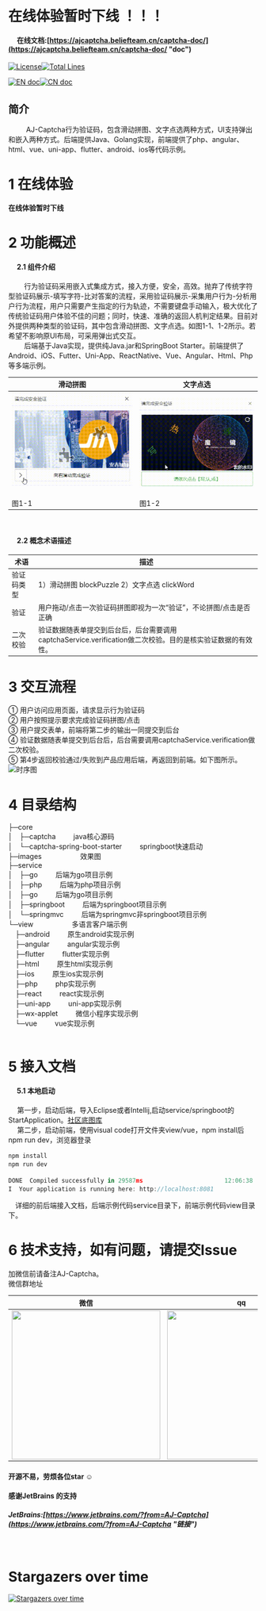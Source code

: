 # **在线体验暂时下线 ！！！**
#### &emsp; 在线文档:[https://ajcaptcha.beliefteam.cn/captcha-doc/](https://ajcaptcha.beliefteam.cn/captcha-doc/ "doc")<br>

[![License](https://img.shields.io/badge/license-Apache%202-4EB1BA.svg)](https://www.apache.org/licenses/LICENSE-2.0.html)[![Total Lines](https://tokei.rs/b1/github/anji-plus/captcha?category=lines)](https://github.com/anji-plus/captcha)

[![EN doc](https://img.shields.io/badge/document-English-blue.svg)](README.md)[![CN doc](https://img.shields.io/badge/文档-中文版-blue.svg)](README_CN.md)

## 简介
&emsp; &emsp; AJ-Captcha行为验证码，包含滑动拼图、文字点选两种方式，UI支持弹出和嵌入两种方式。后端提供Java、Golang实现，前端提供了php、angular、html、vue、uni-app、flutter、android、ios等代码示例。

# 1 在线体验
**在线体验暂时下线**

# 2 功能概述
#### &emsp; 2.1 组件介绍
&emsp;&emsp; 行为验证码采用嵌入式集成方式，接入方便，安全，高效。抛弃了传统字符型验证码展示-填写字符-比对答案的流程，采用验证码展示-采集用户行为-分析用户行为流程，用户只需要产生指定的行为轨迹，不需要键盘手动输入，极大优化了传统验证码用户体验不佳的问题；同时，快速、准确的返回人机判定结果。目前对外提供两种类型的验证码，其中包含滑动拼图、文字点选。如图1-1、1-2所示。若希望不影响原UI布局，可采用弹出式交互。<br>
&emsp;&emsp; 后端基于Java实现，提供纯Java.jar和SpringBoot Starter。前端提供了Android、iOS、Futter、Uni-App、ReactNative、Vue、Angular、Html、Php等多端示例。<br>


| 滑动拼图 | 文字点选 |
| --- | --- |
|![滑动拼图](images/%E6%BB%91%E5%8A%A8%E6%8B%BC%E5%9B%BE.gif "滑动拼图")&emsp;|![点选文字](images/%E7%82%B9%E9%80%89%E6%96%87%E5%AD%97.gif "点选文字")|
| 图1-1 | 图1-2 |
 <br>


#### &emsp; 2.2 概念术语描述
| 术语  | 描述  |
| ------------ | ------------ |
| 验证码类型 | 1）滑动拼图 blockPuzzle  2）文字点选 clickWord|
| 验证  |  用户拖动/点击一次验证码拼图即视为一次“验证”，不论拼图/点击是否正确 |
| 二次校验  | 验证数据随表单提交到后台后，后台需要调用captchaService.verification做二次校验。目的是核实验证数据的有效性。  |

# 3 交互流程
①	用户访问应用页面，请求显示行为验证码<br>
②	用户按照提示要求完成验证码拼图/点击<br>
③	用户提交表单，前端将第二步的输出一同提交到后台<br>
④	验证数据随表单提交到后台后，后台需要调用captchaService.verification做二次校验。<br>
⑤	第4步返回校验通过/失败到产品应用后端，再返回到前端。如下图所示。
![时序图](view/vue/static/shixu.png "时序图")

# 4 目录结构
├─core<br>
│&emsp;├─captcha   &emsp;&emsp;    java核心源码<br>
│&emsp;└─captcha-spring-boot-starter    &emsp;&emsp;    springboot快速启动<br>
├─images    &emsp;&emsp;&emsp;&emsp;&emsp;    效果图<br>
├─service<br>
│&emsp;├─go   &emsp;&emsp;    后端为go项目示例<br>
│&emsp;├─php   &emsp;&emsp;    后端为php项目示例<br>
│&emsp;├─go   &emsp;&emsp;    后端为go项目示例<br>
│&emsp;├─springboot   &emsp;&emsp;    后端为springboot项目示例<br>
│&emsp;└─springmvc    &emsp;&emsp;    后端为springmvc非springboot项目示例<br>
└─view    &emsp;&emsp;&emsp;&emsp;&emsp;    多语言客户端示例<br>
&emsp;├─android    &emsp;&emsp;    原生android实现示例<br>
&emsp;├─angular    &emsp;&emsp;    angular实现示例<br>
&emsp;├─flutter    &emsp;&emsp;    flutter实现示例<br>
&emsp;├─html    &emsp;&emsp;    原生html实现示例<br>
&emsp;├─ios    &emsp;&emsp;    原生ios实现示例<br>
&emsp;├─php    &emsp;&emsp;    php实现示例<br>
&emsp;├─react    &emsp;&emsp;    react实现示例<br>
&emsp;├─uni-app    &emsp;&emsp;    uni-app实现示例<br>
&emsp;├─wx-applet    &emsp;&emsp;    微信小程序实现示例<br>
&emsp;└─vue    &emsp;&emsp;    vue实现示例<br>
&emsp;

# 5 接入文档
#### &emsp; 5.1 本地启动
&emsp; 第一步，启动后端，导入Eclipse或者Intellij,启动service/springboot的StartApplication。[社区底图库](https://gitee.com/anji-plus/AJ-Captcha-Images)<br>
&emsp; 第二步，启动前端，使用visual code打开文件夹view/vue，npm install后npm run dev，浏览器登录<br>
```js
npm install
npm run dev

DONE  Compiled successfully in 29587ms                       12:06:38
I  Your application is running here: http://localhost:8081
``` 
&emsp;详细的前后端接入文档，后端示例代码service目录下，前端示例代码view目录下。


# 6 技术支持，如有问题，请提交Issue
加微信前请备注AJ-Captcha。
<br>微信群地址

| 微信 | qq |
| --- | --- |
|<img src="https://captcha.anji-plus.com/static/weixin.png" width = "300" height = "300" div align=left />|<img src="https://captcha.anji-plus.com/static/qq.png" width = "300" height = "300" div align=left />|

#### 开源不易，劳烦各位star ☺

#### 感谢JetBrains 的支持

##### JetBrains:[https://www.jetbrains.com/?from=AJ-Captcha](https://www.jetbrains.com/?from=AJ-Captcha "链接")

<br>

# Stargazers over time
[![Stargazers over time](https://starchart.cc/anji-plus/captcha.svg)](https://starchart.cc/anji-plus/captcha)
